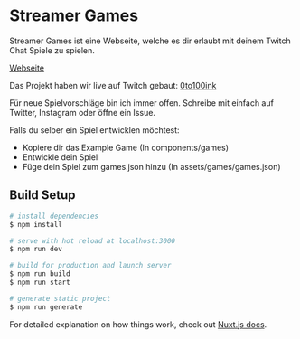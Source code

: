 # Streamer Games

Streamer Games ist eine Webseite, welche es dir erlaubt mit deinem Twitch Chat Spiele zu spielen.

[Webseite](https://games.0to100.ink)

Das Projekt haben wir live auf Twitch gebaut: [0to100ink](https://twitch.tv/0to100ink)

Für neue Spielvorschläge bin ich immer offen. Schreibe mit einfach auf Twitter, Instagram oder öffne ein Issue.

Falls du selber ein Spiel entwicklen möchtest:

-   Kopiere dir das Example Game (In components/games)
-   Entwickle dein Spiel
-   Füge dein Spiel zum games.json hinzu (In assets/games/games.json)

## Build Setup

```bash
# install dependencies
$ npm install

# serve with hot reload at localhost:3000
$ npm run dev

# build for production and launch server
$ npm run build
$ npm run start

# generate static project
$ npm run generate
```

For detailed explanation on how things work, check out [Nuxt.js docs](https://nuxtjs.org).
